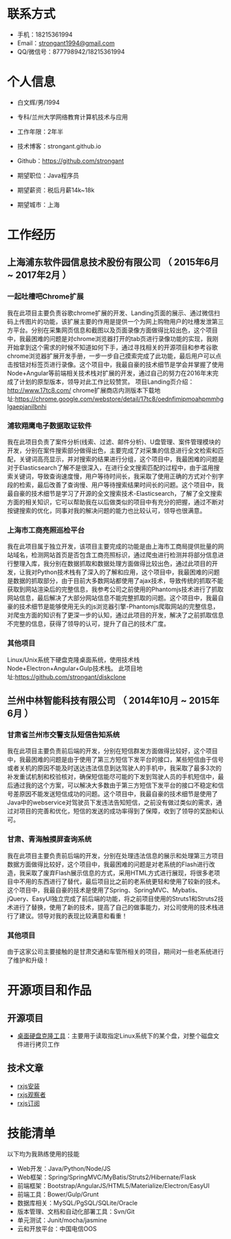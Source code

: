 # 联系方式

- 手机：18215361994
- Email：strongant1994@gmail.com
- QQ/微信号：877798942/18215361994

# 个人信息

 - 白文辉/男/1994 
 - 专科/兰州大学网络教育计算机技术与应用 
 - 工作年限：2年半
 - 技术博客：strongant.github.io
 - Github：https://github.com/strongant

 - 期望职位：Java程序员
 - 期望薪资：税后月薪14k~18k
 - 期望城市：上海

# 工作经历


## 上海浦东软件园信息技术股份有限公司 （ 2015年6月 ~ 2017年2月 ）


### 一起吐槽吧Chrome扩展
我在此项目主要负责谷歌chrome扩展的开发、Landing页面的展示、通过微信扫码上传图片的功能，该扩展主要的作用是提供一个为网上购物用户的吐槽发泄第三方平台。分别在采集网页信息和截图以及页面录像方面做得比较出色，这个项目中，我最困难的问题是对chrome浏览器打开的tab页进行录像功能的实现，我刚开始拿到这个需求的时候不知道如何下手，通过寻找相关的开源项目和参考谷歌chrome浏览器扩展开发手册，一步一步自己摸索完成了此功能，最后用户可以点击按钮对标签页进行录像。这个项目中，我最自豪的技术细节是学会并掌握了使用Node+Angular等前端相关技术栈对扩展的开发，通过自己的努力在2016年末完成了计划的原型版本，领导对此工作比较赞赏。
项目Landing页介绍：<http://www.17tc8.com/>
chrome扩展商店内测版本下载地址:<https://chrome.google.com/webstore/detail/17tc8/oednfimipmoahpmmhglgaepjanilbnhi>



### 浦软翔鹰电子数据取证软件 
我在此项目负责了案件分析(线索、过滤、邮件分析)、U盘管理、案件管理模块的开发，分别在案件搜索部分做得出色，主要完成了对采集的信息进行全文检索和匹配，关键词高亮显示，并对搜索的结果进行分组，这个项目中，我最困难的问题是对于Elasticsearch了解不是很深入，在进行全文搜索匹配的过程中，由于滥用搜索关键词，导致查询速度慢，用户等待时间长，我采取了使用正确的方式对个别字段的检索，最后改善了查询慢、用户等待搜索结果时间长的问题。这个项目中，我最自豪的技术细节是学习了开源的全文搜索技术-Elasticsearch，了解了全文搜索方面的相关知识，它可以帮助我在以后做类似的项目中有充分的把握，通过不断对按键搜索的优化，同事对我的解决问题的能力也比较认可，领导也很满意。


### 上海市工商亮照巡检平台
我在此项目属于独立开发，该项目主要完成的功能是由上海市工商局提供批量的网站域名，检测网站首页是否包含工商亮照标识，通过爬虫进行检测并将部分信息进行整理入库，我分别在数据抓取和数据处理方面做得比较出色，通过此项目的开发，让我对Python技术栈有了深入的了解和应用，这个项目中，我最困难的问题是数据的抓取部分，由于目前大多数网站都使用了ajax技术，导致传统的抓取不能获取到网站渲染后的完整信息，我参考公司之前使用的Phantomjs技术进行了抓取网站信息，最后解决了大部分网站信息不能完整抓取的问题。这个项目中，我最自豪的技术细节是能够使用无头的js浏览器引擎-Phantomjs爬取网站的完整信息，对爬虫方面的知识有了更深一步的认知，通过此项目的开发，解决了之前抓取信息不完整的信息，获得了领导的认可，提升了自己的技术广度。


### 其他项目

Linux/Unix系统下硬盘克隆桌面系统，使用技术栈Node+Electron+Angular+Gulp技术栈。
此项目地址:<https://github.com/strongant/diskclone>

 
## 兰州中林智能科技有限公司 （ 2014年10月 ~ 2015年6月 ）

### 甘肃省兰州市交警支队短信告知系统
我在此项目主要负责前后端的开发，分别在短信群发方面做得比较好，这个项目中，我最困难的问题是由于使用了第三方短信下发平台的接口，某些短信由于信号或者关机的原因不能及时送达违法信息到达驾驶人的手机中，我采取了最多3次的补发重试机制和校验核对，确保短信能尽可能的下发到驾驶人员的手机短信中，最后通过我的这个方案，可以解决大多数由于第三方短信下发平台的接口不稳定和信号差原因不能发送短信成功的问题。这个项目中，我最自豪的技术细节是使用了Java中的webservice对驾驶员下发违法告知短信，之前没有做过类似的需求，通过对项目的完善和优化，短信的发送的成功率得到了保障，收到了领导的奖励和认可。


### 甘肃、青海触摸屏查询系统 
我在此项目主要负责前后端的开发，分别在处理违法信息的展示和处理第三方项目数据方面做得比较好，这个项目中，我最困难的问题是对老系统的Flash进行改造，我采取了废弃Flash展示信息的方式，采用HTML方式进行展现，将很多老项目中不用的东西进行了替代，最后项目比之前的老系统更轻和使用了较新的技术。这个项目中，我最自豪的技术是使用了Spring、SpringMVC、Mybatis、jQuery、EasyUI独立完成了前后端的功能，将之前项目使用的Struts1和Struts2技术进行了替换，使用了新的技术，提高了自己的做事能力，对公司使用的技术栈进行了建议。领导对我的表现比较满意和看重！


### 其他项目

由于这家公司主要接触的是甘肃交通和车管所相关的项目，期间对一些老系统进行了维护和升级！

# 开源项目和作品

## 开源项目
 - [桌面硬盘克隆工具](https://github.com/strongant/diskclone)：主要用于读取指定Linux系统下的某个盘，对整个磁盘文件进行拷贝工作

## 技术文章

- [rxjs安装](https://github.com/strongant/rxjs/blob/i18n/zh-CN/installation.md)
- [rxjs观察者](https://github.com/strongant/rxjs/blob/i18n/zh-CN/observer.md)
- [rxjs订阅](https://github.com/strongant/rxjs/blob/i18n/zh-CN/subscription.md)


# 技能清单
以下均为我熟练使用的技能

- Web开发：Java/Python/Node/JS
- Web框架：Spring/SpringMVC/MyBatis/Struts2/Hibernate/Flask
- 前端框架：Bootstrap/AngularJS/HTML5/Materialize/Electron/EasyUI
- 前端工具：Bower/Gulp/Grunt
- 数据库相关：MySQL/PgSQL/SQLite/Oracle
- 版本管理、文档和自动化部署工具：Svn/Git
- 单元测试：Junit/mocha/jasmine
- 云和开放平台：中国电信OOS